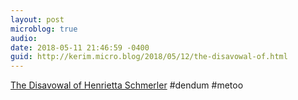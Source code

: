 ```yaml
---
layout: post
microblog: true
audio: 
date: 2018-05-11 21:46:59 -0400
guid: http://kerim.micro.blog/2018/05/12/the-disavowal-of.html
---
```

[The Disavowal of Henrietta Schmerler](http://www.anthropology-news.org/index.php/2018/05/10/the-disavowal-of-henrietta-schmerler/) #dendum #metoo
